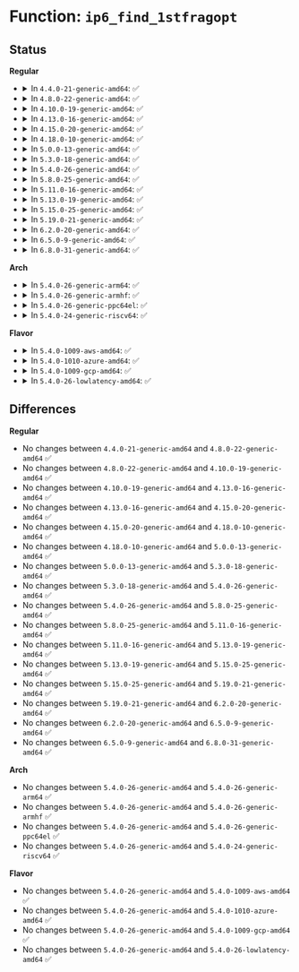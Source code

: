 # Function: <code>ip6_find_1stfragopt</code>

## Status
<b>Regular</b>
<ul>
<li>
<details>
<summary>In <code>4.4.0-21-generic-amd64</code>: ✅</summary>

```c
int ip6_find_1stfragopt(struct sk_buff * skb, u8 * * nexthdr)
```

```json
{
  "name": "ip6_find_1stfragopt",
  "collision_type": "Unique Global",
  "inline_type": "No",
  "funcs": [
    {
      "addr": 18446744071587234992,
      "name": "ip6_find_1stfragopt",
      "external": true,
      "loc": "net/ipv6/output_core.c:79",
      "file": "net/ipv6/output_core.c",
      "inline": "seen, unknown",
      "caller_inline": [],
      "caller_func": [
        "net/ipv6/ip6_output.c:ip6_fragment",
        "net/ipv6/xfrm6_output.c:xfrm6_find_1stfragopt",
        "net/ipv6/ip6_offload.c:ipv6_gso_segment",
        "net/ipv6/udp_offload.c:udp6_ufo_fragment"
      ]
    }
  ],
  "symbols": [
    {
      "addr": 18446744071587234992,
      "name": "ip6_find_1stfragopt",
      "section": ".text",
      "bind": "STB_GLOBAL",
      "size": 234
    }
  ]
}
```
</details>
</li>
<li>
<details>
<summary>In <code>4.8.0-22-generic-amd64</code>: ✅</summary>

```c
int ip6_find_1stfragopt(struct sk_buff * skb, u8 * * nexthdr)
```

```json
{
  "name": "ip6_find_1stfragopt",
  "collision_type": "Unique Global",
  "inline_type": "No",
  "funcs": [
    {
      "addr": 18446744071587699648,
      "name": "ip6_find_1stfragopt",
      "external": true,
      "loc": "net/ipv6/output_core.c:79",
      "file": "net/ipv6/output_core.c",
      "inline": "seen, unknown",
      "caller_inline": [],
      "caller_func": [
        "net/ipv6/ip6_output.c:ip6_fragment",
        "net/ipv6/udp_offload.c:udp6_ufo_fragment",
        "net/ipv6/xfrm6_output.c:xfrm6_find_1stfragopt",
        "net/ipv6/ip6_offload.c:ipv6_gso_segment"
      ]
    }
  ],
  "symbols": [
    {
      "addr": 18446744071587699648,
      "name": "ip6_find_1stfragopt",
      "section": ".text",
      "bind": "STB_GLOBAL",
      "size": 237
    }
  ]
}
```
</details>
</li>
<li>
<details>
<summary>In <code>4.10.0-19-generic-amd64</code>: ✅</summary>

```c
int ip6_find_1stfragopt(struct sk_buff * skb, u8 * * nexthdr)
```

```json
{
  "name": "ip6_find_1stfragopt",
  "collision_type": "Unique Global",
  "inline_type": "No",
  "funcs": [
    {
      "addr": 18446744071587914016,
      "name": "ip6_find_1stfragopt",
      "external": true,
      "loc": "net/ipv6/output_core.c:79",
      "file": "net/ipv6/output_core.c",
      "inline": "seen, unknown",
      "caller_inline": [],
      "caller_func": [
        "net/ipv6/ip6_output.c:ip6_fragment",
        "net/ipv6/udp_offload.c:udp6_ufo_fragment",
        "net/ipv6/xfrm6_output.c:xfrm6_find_1stfragopt",
        "net/ipv6/ip6_offload.c:ipv6_gso_segment"
      ]
    }
  ],
  "symbols": [
    {
      "addr": 18446744071587914016,
      "name": "ip6_find_1stfragopt",
      "section": ".text",
      "bind": "STB_GLOBAL",
      "size": 237
    }
  ]
}
```
</details>
</li>
<li>
<details>
<summary>In <code>4.13.0-16-generic-amd64</code>: ✅</summary>

```c
int ip6_find_1stfragopt(struct sk_buff * skb, u8 * * nexthdr)
```

```json
{
  "name": "ip6_find_1stfragopt",
  "collision_type": "Unique Global",
  "inline_type": "No",
  "funcs": [
    {
      "addr": 18446744071588072320,
      "name": "ip6_find_1stfragopt",
      "external": true,
      "loc": "net/ipv6/output_core.c:79",
      "file": "net/ipv6/output_core.c",
      "inline": "seen, unknown",
      "caller_inline": [],
      "caller_func": [
        "net/ipv6/ip6_output.c:ip6_fragment",
        "net/ipv6/udp_offload.c:udp6_ufo_fragment",
        "net/ipv6/xfrm6_output.c:xfrm6_find_1stfragopt",
        "net/ipv6/ip6_offload.c:ipv6_gso_segment"
      ]
    }
  ],
  "symbols": [
    {
      "addr": 18446744071588072320,
      "name": "ip6_find_1stfragopt",
      "section": ".text",
      "bind": "STB_GLOBAL",
      "size": 220
    }
  ]
}
```
</details>
</li>
<li>
<details>
<summary>In <code>4.15.0-20-generic-amd64</code>: ✅</summary>

```c
int ip6_find_1stfragopt(struct sk_buff * skb, u8 * * nexthdr)
```

```json
{
  "name": "ip6_find_1stfragopt",
  "collision_type": "Unique Global",
  "inline_type": "No",
  "funcs": [
    {
      "addr": 18446744071588616544,
      "name": "ip6_find_1stfragopt",
      "external": true,
      "loc": "net/ipv6/output_core.c:79",
      "file": "net/ipv6/output_core.c",
      "inline": "seen, unknown",
      "caller_inline": [],
      "caller_func": [
        "net/ipv6/ip6_output.c:ip6_fragment",
        "net/ipv6/xfrm6_output.c:xfrm6_find_1stfragopt",
        "net/ipv6/ip6_offload.c:ipv6_gso_segment"
      ]
    }
  ],
  "symbols": [
    {
      "addr": 18446744071588616544,
      "name": "ip6_find_1stfragopt",
      "section": ".text",
      "bind": "STB_GLOBAL",
      "size": 220
    }
  ]
}
```
</details>
</li>
<li>
<details>
<summary>In <code>4.18.0-10-generic-amd64</code>: ✅</summary>

```c
int ip6_find_1stfragopt(struct sk_buff * skb, u8 * * nexthdr)
```

```json
{
  "name": "ip6_find_1stfragopt",
  "collision_type": "Unique Global",
  "inline_type": "No",
  "funcs": [
    {
      "addr": 18446744071588982496,
      "name": "ip6_find_1stfragopt",
      "external": true,
      "loc": "net/ipv6/output_core.c:79",
      "file": "net/ipv6/output_core.c",
      "inline": "seen, unknown",
      "caller_inline": [],
      "caller_func": [
        "net/ipv6/ip6_output.c:ip6_fragment",
        "net/ipv6/xfrm6_output.c:xfrm6_find_1stfragopt",
        "net/ipv6/ip6_offload.c:ipv6_gso_segment"
      ]
    }
  ],
  "symbols": [
    {
      "addr": 18446744071588982496,
      "name": "ip6_find_1stfragopt",
      "section": ".text",
      "bind": "STB_GLOBAL",
      "size": 227
    }
  ]
}
```
</details>
</li>
<li>
<details>
<summary>In <code>5.0.0-13-generic-amd64</code>: ✅</summary>

```c
int ip6_find_1stfragopt(struct sk_buff * skb, u8 * * nexthdr)
```

```json
{
  "name": "ip6_find_1stfragopt",
  "collision_type": "Unique Global",
  "inline_type": "No",
  "funcs": [
    {
      "addr": 18446744071589206528,
      "name": "ip6_find_1stfragopt",
      "external": true,
      "loc": "net/ipv6/output_core.c:79",
      "file": "net/ipv6/output_core.c",
      "inline": "seen, unknown",
      "caller_inline": [],
      "caller_func": [
        "net/ipv6/ip6_output.c:ip6_fragment",
        "net/ipv6/xfrm6_output.c:xfrm6_find_1stfragopt",
        "net/ipv6/ip6_offload.c:ipv6_gso_segment"
      ]
    }
  ],
  "symbols": [
    {
      "addr": 18446744071589206528,
      "name": "ip6_find_1stfragopt",
      "section": ".text",
      "bind": "STB_GLOBAL",
      "size": 227
    }
  ]
}
```
</details>
</li>
<li>
<details>
<summary>In <code>5.3.0-18-generic-amd64</code>: ✅</summary>

```c
int ip6_find_1stfragopt(struct sk_buff * skb, u8 * * nexthdr)
```

```json
{
  "name": "ip6_find_1stfragopt",
  "collision_type": "Unique Global",
  "inline_type": "No",
  "funcs": [
    {
      "addr": 18446744071589660624,
      "name": "ip6_find_1stfragopt",
      "external": true,
      "loc": "net/ipv6/output_core.c:82",
      "file": "net/ipv6/output_core.c",
      "inline": "seen, unknown",
      "caller_inline": [],
      "caller_func": [
        "net/ipv6/ip6_output.c:ip6_fragment",
        "net/ipv6/xfrm6_output.c:xfrm6_find_1stfragopt",
        "net/ipv6/netfilter.c:br_ip6_fragment",
        "net/ipv6/ip6_offload.c:ipv6_gso_segment"
      ]
    }
  ],
  "symbols": [
    {
      "addr": 18446744071589660624,
      "name": "ip6_find_1stfragopt",
      "section": ".text",
      "bind": "STB_GLOBAL",
      "size": 219
    }
  ]
}
```
</details>
</li>
<li>
<details>
<summary>In <code>5.4.0-26-generic-amd64</code>: ✅</summary>

```c
int ip6_find_1stfragopt(struct sk_buff * skb, u8 * * nexthdr)
```

```json
{
  "name": "ip6_find_1stfragopt",
  "collision_type": "Unique Global",
  "inline_type": "No",
  "funcs": [
    {
      "addr": 18446744071589884912,
      "name": "ip6_find_1stfragopt",
      "external": true,
      "loc": "net/ipv6/output_core.c:82",
      "file": "net/ipv6/output_core.c",
      "inline": "seen, unknown",
      "caller_inline": [],
      "caller_func": [
        "net/ipv6/ip6_output.c:ip6_fragment",
        "net/ipv6/xfrm6_output.c:xfrm6_find_1stfragopt",
        "net/ipv6/netfilter.c:br_ip6_fragment",
        "net/ipv6/ip6_offload.c:ipv6_gso_segment"
      ]
    }
  ],
  "symbols": [
    {
      "addr": 18446744071589884912,
      "name": "ip6_find_1stfragopt",
      "section": ".text",
      "bind": "STB_GLOBAL",
      "size": 219
    }
  ]
}
```
</details>
</li>
<li>
<details>
<summary>In <code>5.8.0-25-generic-amd64</code>: ✅</summary>

```c
int ip6_find_1stfragopt(struct sk_buff * skb, u8 * * nexthdr)
```

```json
{
  "name": "ip6_find_1stfragopt",
  "collision_type": "Unique Global",
  "inline_type": "No",
  "funcs": [
    {
      "addr": 18446744071590914128,
      "name": "ip6_find_1stfragopt",
      "external": true,
      "loc": "net/ipv6/output_core.c:82",
      "file": "net/ipv6/output_core.c",
      "inline": "seen, unknown",
      "caller_inline": [],
      "caller_func": [
        "net/ipv6/ip6_output.c:ip6_fragment",
        "net/ipv6/udp_offload.c:udp6_ufo_fragment",
        "net/ipv6/xfrm6_output.c:xfrm6_find_1stfragopt",
        "net/ipv6/netfilter.c:br_ip6_fragment",
        "net/ipv6/ip6_offload.c:ipv6_gso_segment"
      ]
    }
  ],
  "symbols": [
    {
      "addr": 18446744071590914128,
      "name": "ip6_find_1stfragopt",
      "section": ".text",
      "bind": "STB_GLOBAL",
      "size": 215
    }
  ]
}
```
</details>
</li>
<li>
<details>
<summary>In <code>5.11.0-16-generic-amd64</code>: ✅</summary>

```c
int ip6_find_1stfragopt(struct sk_buff * skb, u8 * * nexthdr)
```

```json
{
  "name": "ip6_find_1stfragopt",
  "collision_type": "Unique Global",
  "inline_type": "No",
  "funcs": [
    {
      "addr": 18446744071590977200,
      "name": "ip6_find_1stfragopt",
      "external": true,
      "loc": "net/ipv6/output_core.c:82",
      "file": "net/ipv6/output_core.c",
      "inline": "seen, unknown",
      "caller_inline": [],
      "caller_func": [
        "net/ipv6/ip6_output.c:ip6_fragment",
        "net/ipv6/udp_offload.c:udp6_ufo_fragment",
        "net/ipv6/xfrm6_output.c:xfrm6_find_1stfragopt",
        "net/ipv6/netfilter.c:br_ip6_fragment",
        "net/ipv6/ip6_offload.c:ipv6_gso_segment"
      ]
    }
  ],
  "symbols": [
    {
      "addr": 18446744071590977200,
      "name": "ip6_find_1stfragopt",
      "section": ".text",
      "bind": "STB_GLOBAL",
      "size": 215
    }
  ]
}
```
</details>
</li>
<li>
<details>
<summary>In <code>5.13.0-19-generic-amd64</code>: ✅</summary>

```c
int ip6_find_1stfragopt(struct sk_buff * skb, u8 * * nexthdr)
```

```json
{
  "name": "ip6_find_1stfragopt",
  "collision_type": "Unique Global",
  "inline_type": "No",
  "funcs": [
    {
      "addr": 18446744071590908160,
      "name": "ip6_find_1stfragopt",
      "external": true,
      "loc": "net/ipv6/output_core.c:64",
      "file": "net/ipv6/output_core.c",
      "inline": "seen, unknown",
      "caller_inline": [],
      "caller_func": [
        "net/ipv6/ip6_output.c:ip6_fragment",
        "net/ipv6/udp_offload.c:udp6_ufo_fragment",
        "net/ipv6/xfrm6_output.c:xfrm6_find_1stfragopt",
        "net/ipv6/netfilter.c:br_ip6_fragment",
        "net/ipv6/ip6_offload.c:ipv6_gso_segment"
      ]
    }
  ],
  "symbols": [
    {
      "addr": 18446744071590908160,
      "name": "ip6_find_1stfragopt",
      "section": ".text",
      "bind": "STB_GLOBAL",
      "size": 219
    }
  ]
}
```
</details>
</li>
<li>
<details>
<summary>In <code>5.15.0-25-generic-amd64</code>: ✅</summary>

```c
int ip6_find_1stfragopt(struct sk_buff * skb, u8 * * nexthdr)
```

```json
{
  "name": "ip6_find_1stfragopt",
  "collision_type": "Unique Global",
  "inline_type": "No",
  "funcs": [
    {
      "addr": 18446744071591743776,
      "name": "ip6_find_1stfragopt",
      "external": true,
      "loc": "net/ipv6/output_core.c:64",
      "file": "net/ipv6/output_core.c",
      "inline": "seen, unknown",
      "caller_inline": [],
      "caller_func": [
        "net/ipv6/ip6_output.c:ip6_fragment",
        "net/ipv6/udp_offload.c:udp6_ufo_fragment",
        "net/ipv6/netfilter.c:br_ip6_fragment",
        "net/ipv6/ip6_offload.c:ipv6_gso_segment"
      ]
    }
  ],
  "symbols": [
    {
      "addr": 18446744071591743776,
      "name": "ip6_find_1stfragopt",
      "section": ".text",
      "bind": "STB_GLOBAL",
      "size": 219
    }
  ]
}
```
</details>
</li>
<li>
<details>
<summary>In <code>5.19.0-21-generic-amd64</code>: ✅</summary>

```c
int ip6_find_1stfragopt(struct sk_buff * skb, u8 * * nexthdr)
```

```json
{
  "name": "ip6_find_1stfragopt",
  "collision_type": "Unique Global",
  "inline_type": "No",
  "funcs": [
    {
      "addr": 18446744071593448944,
      "name": "ip6_find_1stfragopt",
      "external": true,
      "loc": "net/ipv6/output_core.c:64",
      "file": "net/ipv6/output_core.c",
      "inline": "seen, unknown",
      "caller_inline": [],
      "caller_func": [
        "net/ipv6/ip6_output.c:ip6_fragment",
        "net/ipv6/udp_offload.c:udp6_ufo_fragment",
        "net/ipv6/netfilter.c:br_ip6_fragment",
        "net/ipv6/ip6_offload.c:ipv6_gso_segment"
      ]
    }
  ],
  "symbols": [
    {
      "addr": 18446744071593448944,
      "name": "ip6_find_1stfragopt",
      "section": ".text",
      "bind": "STB_GLOBAL",
      "size": 262
    }
  ]
}
```
</details>
</li>
<li>
<details>
<summary>In <code>6.2.0-20-generic-amd64</code>: ✅</summary>

```c
int ip6_find_1stfragopt(struct sk_buff * skb, u8 * * nexthdr)
```

```json
{
  "name": "ip6_find_1stfragopt",
  "collision_type": "Unique Global",
  "inline_type": "No",
  "funcs": [
    {
      "addr": 18446744071595365376,
      "name": "ip6_find_1stfragopt",
      "external": true,
      "loc": "net/ipv6/output_core.c:58",
      "file": "net/ipv6/output_core.c",
      "inline": "seen, unknown",
      "caller_inline": [],
      "caller_func": [
        "net/ipv6/ip6_output.c:ip6_fragment",
        "net/ipv6/udp_offload.c:udp6_ufo_fragment",
        "net/ipv6/netfilter.c:br_ip6_fragment",
        "net/ipv6/ip6_offload.c:ipv6_gso_segment"
      ]
    }
  ],
  "symbols": [
    {
      "addr": 18446744071595365376,
      "name": "ip6_find_1stfragopt",
      "section": ".text",
      "bind": "STB_GLOBAL",
      "size": 262
    }
  ]
}
```
</details>
</li>
<li>
<details>
<summary>In <code>6.5.0-9-generic-amd64</code>: ✅</summary>

```c
int ip6_find_1stfragopt(struct sk_buff * skb, u8 * * nexthdr)
```

```json
{
  "name": "ip6_find_1stfragopt",
  "collision_type": "Unique Global",
  "inline_type": "No",
  "funcs": [
    {
      "addr": 18446744071595762560,
      "name": "ip6_find_1stfragopt",
      "external": true,
      "loc": "net/ipv6/output_core.c:58",
      "file": "net/ipv6/output_core.c",
      "inline": "seen, unknown",
      "caller_inline": [],
      "caller_func": [
        "net/ipv6/ip6_output.c:ip6_fragment",
        "net/ipv6/udp_offload.c:udp6_ufo_fragment",
        "net/ipv6/netfilter.c:br_ip6_fragment",
        "net/ipv6/ip6_offload.c:ipv6_gso_segment"
      ]
    }
  ],
  "symbols": [
    {
      "addr": 18446744071595762560,
      "name": "ip6_find_1stfragopt",
      "section": ".text",
      "bind": "STB_GLOBAL",
      "size": 262
    }
  ]
}
```
</details>
</li>
<li>
<details>
<summary>In <code>6.8.0-31-generic-amd64</code>: ✅</summary>

```c
int ip6_find_1stfragopt(struct sk_buff * skb, u8 * * nexthdr)
```

```json
{
  "name": "ip6_find_1stfragopt",
  "collision_type": "Unique Global",
  "inline_type": "No",
  "funcs": [
    {
      "addr": 18446744071596610720,
      "name": "ip6_find_1stfragopt",
      "external": true,
      "loc": "net/ipv6/output_core.c:58",
      "file": "net/ipv6/output_core.c",
      "inline": "seen, unknown",
      "caller_inline": [],
      "caller_func": [
        "net/ipv6/ip6_output.c:ip6_fragment",
        "net/ipv6/udp_offload.c:udp6_ufo_fragment",
        "net/ipv6/netfilter.c:br_ip6_fragment",
        "net/ipv6/ip6_offload.c:ipv6_gso_segment"
      ]
    }
  ],
  "symbols": [
    {
      "addr": 18446744071596610720,
      "name": "ip6_find_1stfragopt",
      "section": ".text",
      "bind": "STB_GLOBAL",
      "size": 262
    }
  ]
}
```
</details>
</li>
</ul>
<b>Arch</b>
<ul>
<li>
<details>
<summary>In <code>5.4.0-26-generic-arm64</code>: ✅</summary>

```c
int ip6_find_1stfragopt(struct sk_buff * skb, u8 * * nexthdr)
```

```json
{
  "name": "ip6_find_1stfragopt",
  "collision_type": "Unique Global",
  "inline_type": "No",
  "funcs": [
    {
      "addr": 18446603336503606408,
      "name": "ip6_find_1stfragopt",
      "external": true,
      "loc": "net/ipv6/output_core.c:82",
      "file": "net/ipv6/output_core.c",
      "inline": "seen, unknown",
      "caller_inline": [],
      "caller_func": [
        "net/ipv6/ip6_output.c:ip6_fragment",
        "net/ipv6/xfrm6_output.c:xfrm6_find_1stfragopt",
        "net/ipv6/netfilter.c:br_ip6_fragment",
        "net/ipv6/ip6_offload.c:ipv6_gso_segment"
      ]
    }
  ],
  "symbols": [
    {
      "addr": 18446603336503606408,
      "name": "ip6_find_1stfragopt",
      "section": ".text",
      "bind": "STB_GLOBAL",
      "size": 288
    }
  ]
}
```
</details>
</li>
<li>
<details>
<summary>In <code>5.4.0-26-generic-armhf</code>: ✅</summary>

```c
int ip6_find_1stfragopt(struct sk_buff * skb, u8 * * nexthdr)
```

```json
{
  "name": "ip6_find_1stfragopt",
  "collision_type": "Unique Global",
  "inline_type": "No",
  "funcs": [
    {
      "addr": 3236250756,
      "name": "ip6_find_1stfragopt",
      "external": true,
      "loc": "net/ipv6/output_core.c:82",
      "file": "net/ipv6/output_core.c",
      "inline": "seen, unknown",
      "caller_inline": [],
      "caller_func": [
        "net/ipv6/ip6_output.c:ip6_fragment",
        "net/ipv6/xfrm6_output.c:xfrm6_find_1stfragopt",
        "net/ipv6/netfilter.c:br_ip6_fragment",
        "net/ipv6/ip6_offload.c:ipv6_gso_segment"
      ]
    }
  ],
  "symbols": [
    {
      "addr": 3236250756,
      "name": "ip6_find_1stfragopt",
      "section": ".text",
      "bind": "STB_GLOBAL",
      "size": 228
    }
  ]
}
```
</details>
</li>
<li>
<details>
<summary>In <code>5.4.0-26-generic-ppc64el</code>: ✅</summary>

```c
int ip6_find_1stfragopt(struct sk_buff * skb, u8 * * nexthdr)
```

```json
{
  "name": "ip6_find_1stfragopt",
  "collision_type": "Unique Global",
  "inline_type": "No",
  "funcs": [
    {
      "addr": 13835058055297418560,
      "name": "ip6_find_1stfragopt",
      "external": true,
      "loc": "net/ipv6/output_core.c:82",
      "file": "net/ipv6/output_core.c",
      "inline": "seen, unknown",
      "caller_inline": [],
      "caller_func": [
        "net/ipv6/ip6_output.c:ip6_fragment",
        "net/ipv6/xfrm6_output.c:xfrm6_find_1stfragopt",
        "net/ipv6/netfilter.c:br_ip6_fragment",
        "net/ipv6/ip6_offload.c:ipv6_gso_segment"
      ]
    }
  ],
  "symbols": [
    {
      "addr": 13835058055297418560,
      "name": "ip6_find_1stfragopt",
      "section": ".text",
      "bind": "STB_GLOBAL",
      "size": 428
    }
  ]
}
```
</details>
</li>
<li>
<details>
<summary>In <code>5.4.0-24-generic-riscv64</code>: ✅</summary>

```c
int ip6_find_1stfragopt(struct sk_buff * skb, u8 * * nexthdr)
```

```json
{
  "name": "ip6_find_1stfragopt",
  "collision_type": "Unique Global",
  "inline_type": "No",
  "funcs": [
    {
      "addr": 18446743936279558200,
      "name": "ip6_find_1stfragopt",
      "external": true,
      "loc": "net/ipv6/output_core.c:82",
      "file": "net/ipv6/output_core.c",
      "inline": "seen, unknown",
      "caller_inline": [],
      "caller_func": [
        "net/ipv6/ip6_output.c:ip6_fragment",
        "net/ipv6/ip6_output.c:ip6_fragment",
        "net/ipv6/xfrm6_output.c:xfrm6_find_1stfragopt",
        "net/ipv6/netfilter.c:br_ip6_fragment",
        "net/ipv6/ip6_offload.c:ipv6_gso_segment"
      ]
    }
  ],
  "symbols": [
    {
      "addr": 18446743936279558200,
      "name": "ip6_find_1stfragopt",
      "section": ".text",
      "bind": "STB_GLOBAL",
      "size": 234
    }
  ]
}
```
</details>
</li>
</ul>
<b>Flavor</b>
<ul>
<li>
<details>
<summary>In <code>5.4.0-1009-aws-amd64</code>: ✅</summary>

```c
int ip6_find_1stfragopt(struct sk_buff * skb, u8 * * nexthdr)
```

```json
{
  "name": "ip6_find_1stfragopt",
  "collision_type": "Unique Global",
  "inline_type": "No",
  "funcs": [
    {
      "addr": 18446744071589489280,
      "name": "ip6_find_1stfragopt",
      "external": true,
      "loc": "net/ipv6/output_core.c:82",
      "file": "net/ipv6/output_core.c",
      "inline": "seen, unknown",
      "caller_inline": [],
      "caller_func": [
        "net/ipv6/ip6_output.c:ip6_fragment",
        "net/ipv6/xfrm6_output.c:xfrm6_find_1stfragopt",
        "net/ipv6/netfilter.c:br_ip6_fragment",
        "net/ipv6/ip6_offload.c:ipv6_gso_segment"
      ]
    }
  ],
  "symbols": [
    {
      "addr": 18446744071589489280,
      "name": "ip6_find_1stfragopt",
      "section": ".text",
      "bind": "STB_GLOBAL",
      "size": 219
    }
  ]
}
```
</details>
</li>
<li>
<details>
<summary>In <code>5.4.0-1010-azure-amd64</code>: ✅</summary>

```c
int ip6_find_1stfragopt(struct sk_buff * skb, u8 * * nexthdr)
```

```json
{
  "name": "ip6_find_1stfragopt",
  "collision_type": "Unique Global",
  "inline_type": "No",
  "funcs": [
    {
      "addr": 18446744071589214272,
      "name": "ip6_find_1stfragopt",
      "external": true,
      "loc": "net/ipv6/output_core.c:82",
      "file": "net/ipv6/output_core.c",
      "inline": "seen, unknown",
      "caller_inline": [],
      "caller_func": [
        "net/ipv6/ip6_output.c:ip6_fragment",
        "net/ipv6/xfrm6_output.c:xfrm6_find_1stfragopt",
        "net/ipv6/netfilter.c:br_ip6_fragment",
        "net/ipv6/ip6_offload.c:ipv6_gso_segment"
      ]
    }
  ],
  "symbols": [
    {
      "addr": 18446744071589214272,
      "name": "ip6_find_1stfragopt",
      "section": ".text",
      "bind": "STB_GLOBAL",
      "size": 219
    }
  ]
}
```
</details>
</li>
<li>
<details>
<summary>In <code>5.4.0-1009-gcp-amd64</code>: ✅</summary>

```c
int ip6_find_1stfragopt(struct sk_buff * skb, u8 * * nexthdr)
```

```json
{
  "name": "ip6_find_1stfragopt",
  "collision_type": "Unique Global",
  "inline_type": "No",
  "funcs": [
    {
      "addr": 18446744071589930544,
      "name": "ip6_find_1stfragopt",
      "external": true,
      "loc": "net/ipv6/output_core.c:82",
      "file": "net/ipv6/output_core.c",
      "inline": "seen, unknown",
      "caller_inline": [],
      "caller_func": [
        "net/ipv6/ip6_output.c:ip6_fragment",
        "net/ipv6/xfrm6_output.c:xfrm6_find_1stfragopt",
        "net/ipv6/netfilter.c:br_ip6_fragment",
        "net/ipv6/ip6_offload.c:ipv6_gso_segment"
      ]
    }
  ],
  "symbols": [
    {
      "addr": 18446744071589930544,
      "name": "ip6_find_1stfragopt",
      "section": ".text",
      "bind": "STB_GLOBAL",
      "size": 219
    }
  ]
}
```
</details>
</li>
<li>
<details>
<summary>In <code>5.4.0-26-lowlatency-amd64</code>: ✅</summary>

```c
int ip6_find_1stfragopt(struct sk_buff * skb, u8 * * nexthdr)
```

```json
{
  "name": "ip6_find_1stfragopt",
  "collision_type": "Unique Global",
  "inline_type": "No",
  "funcs": [
    {
      "addr": 18446744071589979904,
      "name": "ip6_find_1stfragopt",
      "external": true,
      "loc": "net/ipv6/output_core.c:82",
      "file": "net/ipv6/output_core.c",
      "inline": "seen, unknown",
      "caller_inline": [],
      "caller_func": [
        "net/ipv6/ip6_output.c:ip6_fragment",
        "net/ipv6/xfrm6_output.c:xfrm6_find_1stfragopt",
        "net/ipv6/netfilter.c:br_ip6_fragment",
        "net/ipv6/ip6_offload.c:ipv6_gso_segment"
      ]
    }
  ],
  "symbols": [
    {
      "addr": 18446744071589979904,
      "name": "ip6_find_1stfragopt",
      "section": ".text",
      "bind": "STB_GLOBAL",
      "size": 219
    }
  ]
}
```
</details>
</li>
</ul>

## Differences
<b>Regular</b>
<ul>
<li>
No changes between <code>4.4.0-21-generic-amd64</code> and <code>4.8.0-22-generic-amd64</code> ✅
</li>
<li>
No changes between <code>4.8.0-22-generic-amd64</code> and <code>4.10.0-19-generic-amd64</code> ✅
</li>
<li>
No changes between <code>4.10.0-19-generic-amd64</code> and <code>4.13.0-16-generic-amd64</code> ✅
</li>
<li>
No changes between <code>4.13.0-16-generic-amd64</code> and <code>4.15.0-20-generic-amd64</code> ✅
</li>
<li>
No changes between <code>4.15.0-20-generic-amd64</code> and <code>4.18.0-10-generic-amd64</code> ✅
</li>
<li>
No changes between <code>4.18.0-10-generic-amd64</code> and <code>5.0.0-13-generic-amd64</code> ✅
</li>
<li>
No changes between <code>5.0.0-13-generic-amd64</code> and <code>5.3.0-18-generic-amd64</code> ✅
</li>
<li>
No changes between <code>5.3.0-18-generic-amd64</code> and <code>5.4.0-26-generic-amd64</code> ✅
</li>
<li>
No changes between <code>5.4.0-26-generic-amd64</code> and <code>5.8.0-25-generic-amd64</code> ✅
</li>
<li>
No changes between <code>5.8.0-25-generic-amd64</code> and <code>5.11.0-16-generic-amd64</code> ✅
</li>
<li>
No changes between <code>5.11.0-16-generic-amd64</code> and <code>5.13.0-19-generic-amd64</code> ✅
</li>
<li>
No changes between <code>5.13.0-19-generic-amd64</code> and <code>5.15.0-25-generic-amd64</code> ✅
</li>
<li>
No changes between <code>5.15.0-25-generic-amd64</code> and <code>5.19.0-21-generic-amd64</code> ✅
</li>
<li>
No changes between <code>5.19.0-21-generic-amd64</code> and <code>6.2.0-20-generic-amd64</code> ✅
</li>
<li>
No changes between <code>6.2.0-20-generic-amd64</code> and <code>6.5.0-9-generic-amd64</code> ✅
</li>
<li>
No changes between <code>6.5.0-9-generic-amd64</code> and <code>6.8.0-31-generic-amd64</code> ✅
</li>
</ul>
<b>Arch</b>
<ul>
<li>
No changes between <code>5.4.0-26-generic-amd64</code> and <code>5.4.0-26-generic-arm64</code> ✅
</li>
<li>
No changes between <code>5.4.0-26-generic-amd64</code> and <code>5.4.0-26-generic-armhf</code> ✅
</li>
<li>
No changes between <code>5.4.0-26-generic-amd64</code> and <code>5.4.0-26-generic-ppc64el</code> ✅
</li>
<li>
No changes between <code>5.4.0-26-generic-amd64</code> and <code>5.4.0-24-generic-riscv64</code> ✅
</li>
</ul>
<b>Flavor</b>
<ul>
<li>
No changes between <code>5.4.0-26-generic-amd64</code> and <code>5.4.0-1009-aws-amd64</code> ✅
</li>
<li>
No changes between <code>5.4.0-26-generic-amd64</code> and <code>5.4.0-1010-azure-amd64</code> ✅
</li>
<li>
No changes between <code>5.4.0-26-generic-amd64</code> and <code>5.4.0-1009-gcp-amd64</code> ✅
</li>
<li>
No changes between <code>5.4.0-26-generic-amd64</code> and <code>5.4.0-26-lowlatency-amd64</code> ✅
</li>
</ul>
